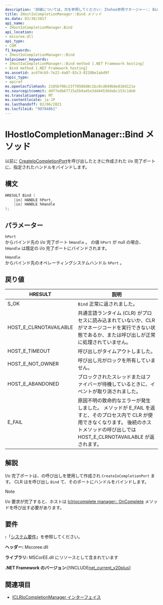 ```yaml
---
description: '詳細については、次を参照してください: Ihohoo参照マネージャー:: Bind メソッド'
title: IHostIoCompletionManager::Bind メソッド
ms.date: 03/30/2017
api_name:
- IHostIoCompletionManager.Bind
api_location:
- mscoree.dll
api_type:
- COM
f1_keywords:
- IHostIoCompletionManager::Bind
helpviewer_keywords:
- IHostIoCompletionManager::Bind method [.NET Framework hosting]
- Bind method [.NET Framework hosting]
ms.assetid: acd74cb5-7e22-4a07-83c3-82288e1abd9f
topic_type:
- apiref
ms.openlocfilehash: 2105bf06c23f70588d0c1bc0cd849b8e810d121e
ms.sourcegitcommit: ddf7edb67715a5b9a45e3dd44536dabc153c1de0
ms.translationtype: MT
ms.contentlocale: ja-JP
ms.lasthandoff: 02/06/2021
ms.locfileid: "99784861"
---
```

# <a name="ihostiocompletionmanagerbind-method"></a>IHostIoCompletionManager::Bind メソッド

以前に [CreateIoCompletionPort](ihostiocompletionmanager-createiocompletionport-method.md)を呼び出したときに作成された i/o 完了ポートに、指定されたハンドルをバインドします。  
  
## <a name="syntax"></a>構文  
  
```cpp  
HRESULT Bind (  
    [in] HANDLE hPort,  
    [in] HANDLE hHandle  
);  
```  
  
## <a name="parameters"></a>パラメーター  

 `hPort`  
 からバインド先の i/o 完了ポート `hHandle` 。 の値 `hPort` が null の場合、 `hHandle` は既定の i/o 完了ポートにバインドされます。  
  
 `hHandle`  
 からバインド先のオペレーティングシステムハンドル `hPort` 。  
  
## <a name="return-value"></a>戻り値  
  
|HRESULT|説明|  
|-------------|-----------------|  
|S_OK|`Bind` 正常に返されました。|  
|HOST_E_CLRNOTAVAILABLE|共通言語ランタイム (CLR) がプロセスに読み込まれていないか、CLR がマネージコードを実行できない状態であるか、または呼び出しが正常に処理されていません。|  
|HOST_E_TIMEOUT|呼び出しがタイムアウトしました。|  
|HOST_E_NOT_OWNER|呼び出し元がロックを所有していません。|  
|HOST_E_ABANDONED|ブロックされたスレッドまたはファイバーが待機しているときに、イベントが取り消されました。|  
|E_FAIL|原因不明の致命的なエラーが発生しました。 メソッドが E_FAIL を返すと、そのプロセス内で CLR が使用できなくなります。 後続のホストメソッドの呼び出しでは HOST_E_CLRNOTAVAILABLE が返されます。|  
  
## <a name="remarks"></a>解説  

 I/o 完了ポートは、の呼び出しを使用して作成され `CreateIoCompletionPort` ます。 CLR はを呼び出し `Bind` て、そのポートにハンドルをバインドします。  
  
> [!NOTE]
> I/o 要求が完了すると、ホストは [Iclriocomplete manager:: OnComplete](iclriocompletionmanager-oncomplete-method.md) メソッドを呼び出す必要があります。  
  
## <a name="requirements"></a>要件  

 **:**「[システム要件](../../get-started/system-requirements.md)」を参照してください。  
  
 **ヘッダー:** Mscoree.dll  
  
 **ライブラリ:** MSCorEE.dll にリソースとして含まれています  
  
 **.NET Framework のバージョン:**[!INCLUDE[net_current_v20plus](../../../../includes/net-current-v20plus-md.md)]  
  
## <a name="see-also"></a>関連項目

- [ICLRIoCompletionManager インターフェイス](iclriocompletionmanager-interface.md)
